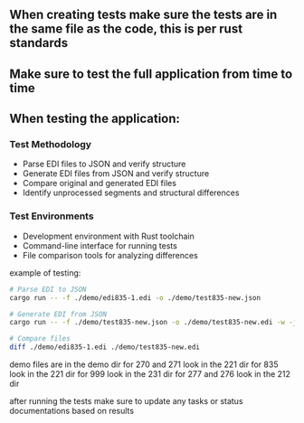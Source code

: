 ## When creating tests make sure the tests are in the same file as the code, this is per rust standards

## Make sure to test the full application from time to time

## When testing the application:

### Test Methodology
- Parse EDI files to JSON and verify structure
- Generate EDI files from JSON and verify structure
- Compare original and generated EDI files
- Identify unprocessed segments and structural differences

### Test Environments
- Development environment with Rust toolchain
- Command-line interface for running tests
- File comparison tools for analyzing differences

example of testing:
```bash
# Parse EDI to JSON
cargo run -- -f ./demo/edi835-1.edi -o ./demo/test835-new.json

# Generate EDI from JSON
cargo run -- -f ./demo/test835-new.json -o ./demo/test835-new.edi -w -j

# Compare files
diff ./demo/edi835-1.edi ./demo/test835-new.edi
```

demo files are in the demo dir
for 270 and 271 look in the 221 dir
for 835 look in the 221 dir
for 999 look in the 231 dir
for 277 and 276 look in the 212 dir

after running the tests make sure to update any tasks or status documentations based on results